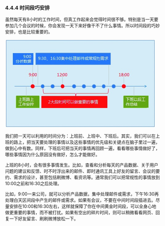 ### 4.4.4 时间段巧安排

虽然每天有8小时的工作时间，但真工作起来会觉得时间很不够。特别是当一天要参加几个会议的时候，你会发现一天下来好像干不了什么事情。所以时间段的巧妙安排，也是比较重要的。

![](images/image02079_jpeg)

我们把一天可以利用的时间分为：上班前、上班中、下班后。其实，我们可以在上班的路上，把当天要处理的事情以及这些事情的优先级和关键点在脑子里过一遍，做到心中有数。同样，下班后可把当天的事情再回顾一遍，看看哪些事情做好了，哪些事情因为什么原因没有做好，怎么才能做好。

上班的8小时，会有很多事情发生。比如，查看和分析每天的产品数据、关于用户问题的建议和反馈、时不时浮出来的邮件、即时通讯工具上好友的留言、会议的要约、需求的设计，甚至包括刷微博、看资讯等。通常我们可以把常规性的事情放到10:00之前和16:30之后处理。

比如，9:00一来公司，就可以分析产品数据，集中处理邮件或需求，下午16:30再处理白天区间段中产生的邮件或需求。如果有会议，不要在中间时间段插进去。尽量安排在10:00和16:30左右，这样就保障了你在中间黄金时间段，可以全身心地做更重要的事情，而不被打扰。如果有空出的碎片时间，则可以稍微看看网页、回复一下好友留言、刷刷微博放松一下。
